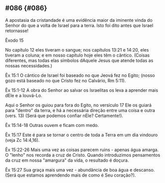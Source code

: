 ## #086 {#086}

A apostasia da cristandade é uma evidência maior da iminente vinda do Senhor do que a volta de Israel para a terra. Isto foi dito antes que Israel retornasse!

Êxodo 15

No capítulo 12 eles tiveram o sangue; nos capítulos 13:21 e 14:20, eles tiveram a coluna; e em nosso capítulo hoje eles têm o cântico. (Coisas diferentes, mas todas elas símbolos dAquele Jesus que atende todas as nossas necessidades.)

Êx 15:1 O cântico de Israel foi baseado no que Jeová fez no Egito; (nosso gozo está baseado no que Cristo fez no Calvário, Rm 5:11).

Êx 15:1-12 A obra do Senhor ao salvar os Israelitas os leva a aprender mais dEle e a louvá-Lo.

Aqui o Senhor os guiou para fora do Egito, no versículo 17 Ele os guiará para &quot;dentro&quot; da terra, e há a necessária direção entre uma coisa e outra (vers. 13) (Será que podemos confiar nEle? Certamente!).

Êx 15:14-18 Outras ouvem e ficam com medo.

Êx 15:17 Este é para se tornar o centro de toda a Terra em um dia vindouro (veja Zc 14:4,16).

Êx 15:22-26 Mais uma vez as coisas parecem ruins - apenas água amarga. O &quot;lenho&quot; nos recorda a cruz de Cristo. Quando introduzimos pensamentos da cruz em nossa &quot;amargura&quot; da vida, o resultado é doçura.

Êx 15:27 Sua graça mais uma vez - abundância de boa água e descanso. (Será que estamos aprendendo mais de como é Seu coração?).